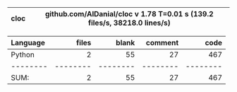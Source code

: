 cloc|github.com/AlDanial/cloc v 1.78  T=0.01 s (139.2 files/s, 38218.0 lines/s)
--- | ---

Language|files|blank|comment|code
:-------|-------:|-------:|-------:|-------:
Python|2|55|27|467
--------|--------|--------|--------|--------
SUM:|2|55|27|467
